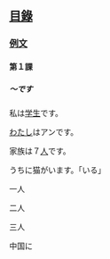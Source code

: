 ## [<ruby><span>目錄</span><rt data-rt="もくろく"></rt></ruby>](../README.md)

### [例文](./例文.md)

#### 第１課

##### 〜です

<ruby><span>私</span><rt data-rt="わたし"></rt></ruby>は<u><ruby><span>学生</span><rt data-rt="がくせい"></rt></ruby></u>です。

<u>わたし</u>はアンです。

<ruby><span>家族</span><rt data-rt="かぞく"></rt></ruby>は７<u><ruby><span>人</span><rt data-rt="にん"></rt></ruby></u>です。

うちに猫がいます。「いる」

<ruby><span>一人</span><rt data-rt="ひとり"></rt></ruby>

<ruby><span>二人</span><rt data-rt="ふたり"></rt></ruby>

<ruby><span>三人</span><rt data-rt="さんにん"></rt></ruby>

中国に
